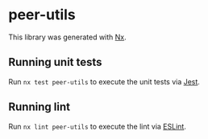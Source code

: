 # peer-utils

This library was generated with [Nx](https://nx.dev).

## Running unit tests

Run `nx test peer-utils` to execute the unit tests via [Jest](https://jestjs.io).

## Running lint

Run `nx lint peer-utils` to execute the lint via [ESLint](https://eslint.org/).
